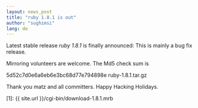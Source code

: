 ```yaml
---
layout: news_post
title: "ruby 1.8.1 is out"
author: "sughimsi"
lang: de
---
```


Latest stable release _ruby 1.8.1_ is finally announced: This is
mainly a bug fix release.

<!--
Latest stable release [ruby 1.8.1][1] is finally announced: This is
mainly a bug fix release.
-->

Mirroring volunteers are welcome. The Md5 check sum is

5d52c7d0e6a6eb6e3bc68d77e794898e ruby-1.8.1.tar.gz

Thank you matz and all committers. Happy Hacking Holidays.



[1]: {{ site.url }}/cgi-bin/download-1.8.1.mrb

